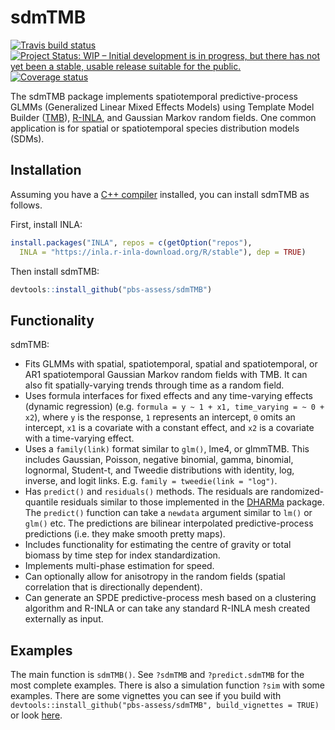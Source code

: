 
<!-- README.md is generated from README.Rmd. Please edit that file -->

# sdmTMB

[![Travis build
status](https://travis-ci.org/pbs-assess/sdmTMB.svg?branch=master)](https://travis-ci.org/pbs-assess/sdmTMB)
[![Project Status: WIP – Initial development is in progress, but there
has not yet been a stable, usable release suitable for the
public.](https://www.repostatus.org/badges/latest/wip.svg)](https://www.repostatus.org/#wip)
[![Coverage
status](https://codecov.io/gh/pbs-assess/sdmTMB/branch/master/graph/badge.svg)](https://codecov.io/github/pbs-assess/sdmTMB?branch=master)

The sdmTMB package implements spatiotemporal predictive-process GLMMs
(Generalized Linear Mixed Effects Models) using Template Model Builder
([TMB](https://github.com/kaskr/adcomp)),
[R-INLA](http://www.r-inla.org/), and Gaussian Markov random fields. One
common application is for spatial or spatiotemporal species distribution
models (SDMs).

## Installation

Assuming you have a [C++ compiler](https://support.rstudio.com/hc/en-us/articles/200486498-Package-Development-Prerequisites) installed, you can install sdmTMB as follows.

First, install INLA:

```r
install.packages("INLA", repos = c(getOption("repos"), 
  INLA = "https://inla.r-inla-download.org/R/stable"), dep = TRUE)
```

Then install sdmTMB:

``` r
devtools::install_github("pbs-assess/sdmTMB")
```

## Functionality

sdmTMB:

  - Fits GLMMs with spatial, spatiotemporal, spatial and spatiotemporal,
    or AR1 spatiotemporal Gaussian Markov random fields with TMB. It can
    also fit spatially-varying trends through time as a random field.
  - Uses formula interfaces for fixed effects and any time-varying
    effects (dynamic regression) (e.g. `formula = y ~ 1 + x1,
    time_varying = ~ 0 + x2`), where `y` is the response, `1` represents
    an intercept, `0` omits an intercept, `x1` is a covariate with a
    constant effect, and `x2` is a covariate with a time-varying effect.
  - Uses a `family(link)` format similar to `glm()`, lme4, or glmmTMB.
    This includes Gaussian, Poisson, negative binomial, gamma, binomial,
    lognormal, Student-t, and Tweedie distributions with identity, log,
    inverse, and logit links. E.g. `family = tweedie(link = "log")`.
  - Has `predict()` and `residuals()` methods. The residuals are
    randomized-quantile residuals similar to those implemented in the
    [DHARMa](https://cran.r-project.org/package=DHARMa) package. The
    `predict()` function can take a `newdata` argument similar to `lm()`
    or `glm()` etc. The predictions are bilinear interpolated
    predictive-process predictions (i.e. they make smooth pretty maps).
  - Includes functionality for estimating the centre of gravity or total
    biomass by time step for index standardization.
  - Implements multi-phase estimation for speed.
  - Can optionally allow for anisotropy in the random fields (spatial
    correlation that is directionally dependent).
  - Can generate an SPDE predictive-process mesh based on a clustering
    algorithm and R-INLA or can take any standard R-INLA mesh created
    externally as input.

## Examples

The main function is `sdmTMB()`. See `?sdmTMB` and `?predict.sdmTMB` for
the most complete examples. There is also a simulation function `?sim`
with some examples. There are some vignettes you can see if you build
with `devtools::install_github("pbs-assess/sdmTMB", build_vignettes =
TRUE)` or look
[here](https://github.com/pbs-assess/sdmTMB/tree/master/vignettes).
